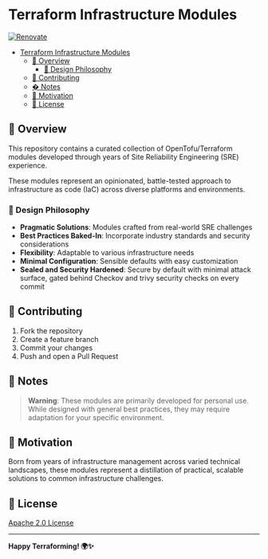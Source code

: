 # Terraform Infrastructure Modules

[![Renovate](https://img.shields.io/badge/renovate-enabled-brightgreen.svg)](https://developer.mend.io/github/meysam81/terraform-modules)

<!-- START doctoc generated TOC please keep comment here to allow auto update -->
<!-- DON'T EDIT THIS SECTION, INSTEAD RE-RUN doctoc TO UPDATE -->

- [Terraform Infrastructure Modules](#terraform-infrastructure-modules)
  - [🚀 Overview](#-overview)
    - [🎯 Design Philosophy](#-design-philosophy)
  - [🤝 Contributing](#-contributing)
  - [� Notes](#-notes)
  - [🌟 Motivation](#-motivation)
  - [📄 License](#-license)

<!-- END doctoc generated TOC please keep comment here to allow auto update -->

## 🚀 Overview

This repository contains a curated collection of OpenTofu/Terraform modules
developed through years of Site Reliability Engineering (SRE) experience.

These modules represent an opinionated, battle-tested approach to
infrastructure as code (IaC) across diverse platforms and environments.

### 🎯 Design Philosophy

- **Pragmatic Solutions**: Modules crafted from real-world SRE challenges
- **Best Practices Baked-In**: Incorporate industry standards and security
  considerations
- **Flexibility**: Adaptable to various infrastructure needs
- **Minimal Configuration**: Sensible defaults with easy customization
- **Sealed and Security Hardened**: Secure by default with minimal attack
  surface, gated behind Checkov and trivy security checks on every commit

## 🤝 Contributing

1. Fork the repository
2. Create a feature branch
3. Commit your changes
4. Push and open a Pull Request

## 📝 Notes

> **Warning**: These modules are primarily developed for personal use. While
  designed with general best practices, they may require adaptation for your
  specific environment.

## 🌟 Motivation

Born from years of infrastructure management across varied technical
landscapes, these modules represent a distillation of practical, scalable
solutions to common infrastructure challenges.

## 📄 License

[Apache 2.0 License](LICENSE)

---

**Happy Terraforming! 🌍✨**
